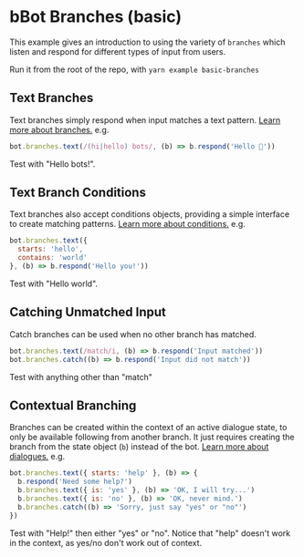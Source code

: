[branches]: http://bbot.chat/docs/branches
[dialogues]: http://bbot.chat/docs/dialogues
[conditions]: http://bbot.chat/docs/conditions

# bBot Branches (basic)

This example gives an introduction to using the variety of `branches` which
listen and respond for different types of input from users.

Run it from the root of the repo, with `yarn example basic-branches`

## Text Branches

Text branches simply respond when input matches a text pattern.
[Learn more about branches.][branches] e.g.

```js
bot.branches.text(/(hi|hello) bots/, (b) => b.respond('Hello 👋'))
```

Test with "Hello bots!".

## Text Branch Conditions

Text branches also accept conditions objects, providing a simple interface to
create matching patterns.
[Learn more about conditions.][conditions] e.g.

```js
bot.branches.text({
  starts: 'hello',
  contains: 'world'
}, (b) => b.respond('Hello you!'))
```

Test with "Hello world".

## Catching Unmatched Input

Catch branches can be used when no other branch has matched.

```js
bot.branches.text(/match/i, (b) => b.respond('Input matched'))
bot.branches.catch((b) => b.respond('Input did not match'))
```

Test with anything other than "match"

## Contextual Branching

Branches can be created within the context of an active dialogue state, to only
be available following from another branch. It just requires creating the branch
from the state object (`b`) instead of the bot.
[Learn more about dialogues.][dialogues] e.g.

```js
bot.branches.text({ starts: 'help' }, (b) => {
  b.respond('Need some help?')
  b.branches.text({ is: 'yes' }, (b) => 'OK, I will try...')
  b.branches.text({ is: 'no' }, (b) => 'OK, never mind.')
  b.branches.catch((b) => 'Sorry, just say "yes" or "no"')
})
```

Test with "Help!" then either "yes" or "no". Notice that "help" doesn't work
in the context, as yes/no don't work out of context.
